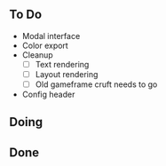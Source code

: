 ## To Do

- Modal interface
- Color export
- Cleanup
    * [ ] Text rendering
    * [ ] Layout rendering
    * [ ] Old gameframe cruft needs to go
- Config header

## Doing


## Done

